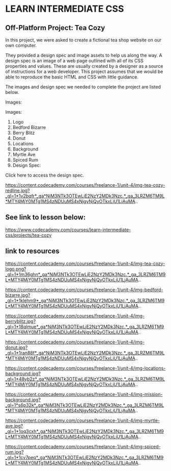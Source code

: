 LEARN INTERMEDIATE CSS
==========================

Off-Platform Project: Tea Cozy
------------------------------
In this project, we were asked to create a fictional tea shop website on our own computer.


They provided a design spec and image assets to help us along the way. A design spec is an image of a web page outlined with all of its CSS properties and values. 
These are usually created by a designer as a source of instructions for a web developer. 
This project assumes that we would be able to reproduce the basic HTML and CSS with little guidance.

The images and design spec we needed to complete the project are listed below.

Images:

Images:

1. Logo
2. Bedford Bizarre
3. Berry Blitz
4. Donut
5. Locations
6. Background
7. Myrtle Ave
8. Spiced Rum
9. Design Spec:

Click here to access the design spec.

https://content.codecademy.com/courses/freelance-1/unit-4/img-tea-cozy-redline.jpg?_gl=1*1v2bqfr*_ga*NjM3NTk3OTEwLjE2NzY2MDk3Nzc.*_ga_3LRZM6TM9L*MTY4MjY0MTg1MS4zNDUuMS4xNjgyNjQyOTkxLjU1LjAuMA..

See link to lesson below:
--------------------------

https://www.codecademy.com/courses/learn-intermediate-css/projects/tea-cozy

link to resources
-------------------

https://content.codecademy.com/courses/freelance-1/unit-4/img-tea-cozy-logo.png?_gl=1*1m36ghn*_ga*NjM3NTk3OTEwLjE2NzY2MDk3Nzc.*_ga_3LRZM6TM9L*MTY4MjY0MTg1MS4zNDUuMS4xNjgyNjQyOTkxLjU1LjAuMA..

https://content.codecademy.com/courses/freelance-1/unit-4/img-bedford-bizarre.jpg?_gl=1*1klehm9*_ga*NjM3NTk3OTEwLjE2NzY2MDk3Nzc.*_ga_3LRZM6TM9L*MTY4MjY0MTg1MS4zNDUuMS4xNjgyNjQyOTkxLjU1LjAuMA..


https://content.codecademy.com/courses/freelance-1/unit-4/img-berryblitz.jpg?_gl=1*18qlmue*_ga*NjM3NTk3OTEwLjE2NzY2MDk3Nzc.*_ga_3LRZM6TM9L*MTY4MjY0MTg1MS4zNDUuMS4xNjgyNjQyOTkxLjU1LjAuMA..

https://content.codecademy.com/courses/freelance-1/unit-4/img-donut.jpg?_gl=1*1ran88f*_ga*NjM3NTk3OTEwLjE2NzY2MDk3Nzc.*_ga_3LRZM6TM9L*MTY4MjY0MTg1MS4zNDUuMS4xNjgyNjQyOTkxLjU1LjAuMA..

https://content.codecademy.com/courses/freelance-1/unit-4/img-locations-background.jpg?_gl=1*48yb2z*_ga*NjM3NTk3OTEwLjE2NzY2MDk3Nzc.*_ga_3LRZM6TM9L*MTY4MjY0MTg1MS4zNDUuMS4xNjgyNjQyOTkxLjU1LjAuMA..

https://content.codecademy.com/courses/freelance-1/unit-4/img-mission-background.jpg?_gl=1*s6p32k*_ga*NjM3NTk3OTEwLjE2NzY2MDk3Nzc.*_ga_3LRZM6TM9L*MTY4MjY0MTg1MS4zNDUuMS4xNjgyNjQyOTkxLjU1LjAuMA..

https://content.codecademy.com/courses/freelance-1/unit-4/img-myrtle-ave.jpg?_gl=1*1oq3cxh*_ga*NjM3NTk3OTEwLjE2NzY2MDk3Nzc.*_ga_3LRZM6TM9L*MTY4MjY0MTg1MS4zNDUuMS4xNjgyNjQyOTkxLjU1LjAuMA..

https://content.codecademy.com/courses/freelance-1/unit-4/img-spiced-rum.jpg?_gl=1*1cv7peq*_ga*NjM3NTk3OTEwLjE2NzY2MDk3Nzc.*_ga_3LRZM6TM9L*MTY4MjY0MTg1MS4zNDUuMS4xNjgyNjQyOTkxLjU1LjAuMA..

